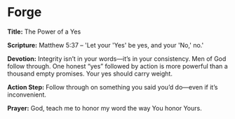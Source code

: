 # Forge

**Title:** The Power of a Yes

**Scripture:** Matthew 5:37 – 'Let your 'Yes' be yes, and your 'No,' no.'

**Devotion:**
Integrity isn’t in your words—it’s in your consistency. Men of God follow through. One honest “yes” followed by action is more powerful than a thousand empty promises. Your yes should carry weight.

**Action Step:** Follow through on something you said you’d do—even if it’s inconvenient.

**Prayer:**
God, teach me to honor my word the way You honor Yours.